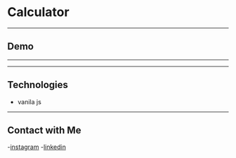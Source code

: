 # Calculator
- - - 
## Demo


--- 
---  
## Technologies
- vanila js
- --
## Contact with Me
-[instagram](https://www.instagram.com/alikhani_developer/)
-[linkedin](https://www.linkedin.com/in/amir-hossein-agha-alikhani-060a88217/)
